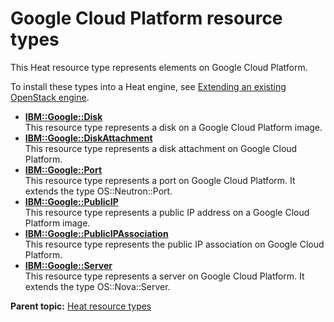 # Google Cloud Platform resource types

This Heat resource type represents elements on Google Cloud Platform.

To install these types into a Heat engine, see [Extending an existing OpenStack engine](../../com.udeploy.install.doc/topics/extending_an_engine_for_openstack.md).

-   **[IBM::Google::Disk](../../com.edt.heat.reference.doc/topics/res_ibm_gc_disk.md)**  
This resource type represents a disk on a Google Cloud Platform image.
-   **[IBM::Google::DiskAttachment](../../com.edt.heat.reference.doc/topics/res_ibm_gc_diskattachment.md)**  
This resource type represents a disk attachment on Google Cloud Platform.
-   **[IBM::Google::Port](../../com.edt.heat.reference.doc/topics/res_ibm_gc_port.md)**  
This resource type represents a port on Google Cloud Platform. It extends the type OS::Neutron::Port.
-   **[IBM::Google::PublicIP](../../com.edt.heat.reference.doc/topics/res_ibm_gc_publicip.md)**  
This resource type represents a public IP address on a Google Cloud Platform image.
-   **[IBM::Google::PublicIPAssociation](../../com.edt.heat.reference.doc/topics/res_ibm_gc_publicipassociation.md)**  
This resource type represents the public IP association on Google Cloud Platform.
-   **[IBM::Google::Server](../../com.edt.heat.reference.doc/topics/res_ibm_gc_server.md)**  
This resource type represents a server on Google Cloud Platform. It extends the type OS::Nova::Server.

**Parent topic:** [Heat resource types](../../com.edt.heat.reference.doc/topics/ref_heat_types_ov.md)

